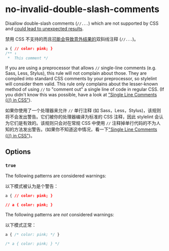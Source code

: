 # no-invalid-double-slash-comments

Disallow double-slash comments (`//...`) which are not supported by CSS and [could lead to unexpected results](http://stackoverflow.com/a/20192639/130652).

禁用 CSS 不支持的而且[可能会导致意外结果的](http://stackoverflow.com/a/20192639/130652)双斜线注释 (`//...`)。

```css
a { // color: pink; }
/** ↑
 *  This comment */
```

If you are using a preprocessor that allows `//` single-line comments (e.g. Sass, Less, Stylus), this rule will not complain about those. They are compiled into standard CSS comments by your preprocessor, so stylelint will consider them valid. This rule only complains about the lesser-known method of using `//` to "comment out" a single line of code in regular CSS. (If you didn't know this was possible, have a look at ["Single Line Comments (//) in CSS"](http://www.xanthir.com/b4U10)).

如果你使用了一个处理器来允许 `//` 单行注释 (如 Sass，Less，Stylus)，该规则将不会发出警告。它们被你的处理器编译为标准的 CSS 注释，因此 stylelint 会认为它们是有效的。该规则只会对在常规 CSS 中使用 `//` 注释掉单行代码的不为人知的方法发出警告。(如果你不知道这中情况，看一下["Single Line Comments (//) in CSS"](http://www.xanthir.com/b4U10))。

## Options

### `true`

The following patterns are considered warnings:

以下模式被认为是个警告：

```css
a { // color: pink; }
```

```css
// a { color: pink; }
```

The following patterns are *not* considered warnings:

以下模式正常：

```css
a { /* color: pink; */ }
```

```css
/* a { color: pink; } */
```
